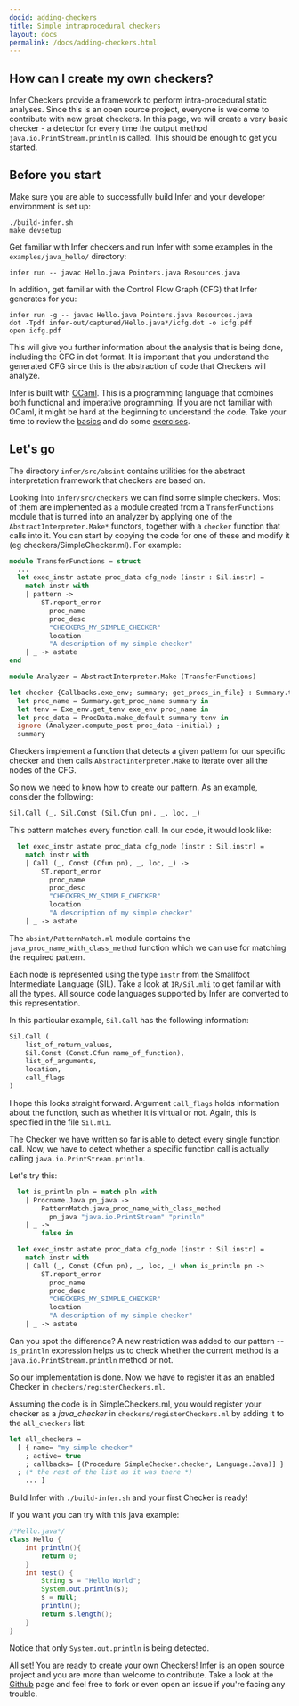 ```yaml
---
docid: adding-checkers
title: Simple intraprocedural checkers
layout: docs
permalink: /docs/adding-checkers.html
---
```


## How can I create my own checkers?

Infer Checkers provide a framework to perform intra-procedural static analyses.
Since this is an open source project, everyone is welcome to contribute with new great checkers.
In this page, we will create a very basic checker - a detector for every time the output method `java.io.PrintStream.println` is called.
This should be enough to get you started.

## Before you start

Make sure you are able to successfully build Infer and your developer environment is set up:

```
./build-infer.sh
make devsetup
```

Get familiar with Infer checkers and run Infer with some examples in the `examples/java_hello/` directory:

```
infer run -- javac Hello.java Pointers.java Resources.java
```

In addition, get familiar with the Control Flow Graph (CFG) that Infer generates for you:

```
infer run -g -- javac Hello.java Pointers.java Resources.java
dot -Tpdf infer-out/captured/Hello.java*/icfg.dot -o icfg.pdf
open icfg.pdf
```

This will give you further information about the analysis that is being done, including the CFG in dot format.
It is important that you understand the generated CFG since this is the abstraction of code that Checkers will analyze.

Infer is built with [OCaml](https://ocaml.org).
This is a programming language that combines both functional and imperative programming.
If you are not familiar with OCaml, it might be hard at the beginning to understand the code.
Take your time to review the [basics](https://ocaml.org/learn/tutorials/basics.html) and do some [exercises](https://ocaml.org/learn/tutorials/99problems.html).

## Let's go

The directory `infer/src/absint` contains utilities for the abstract interpretation framework that checkers are based on.

Looking into `infer/src/checkers` we can find some simple checkers. Most of them are implemented as a module created from a `TransferFunctions` module that is turned into an analyzer by applying one of the `AbstractInterpreter.Make*` functors, together with a `checker` function that calls into it. You can start by copying the code for one of these and modify it (eg checkers/SimpleChecker.ml). For example:

```ocaml
module TransferFunctions = struct
  ...
  let exec_instr astate proc_data cfg_node (instr : Sil.instr) =
    match instr with
    | pattern ->
        ST.report_error
          proc_name
          proc_desc
          "CHECKERS_MY_SIMPLE_CHECKER"
          location
          "A description of my simple checker"
    | _ -> astate
end

module Analyzer = AbstractInterpreter.Make (TransferFunctions)

let checker {Callbacks.exe_env; summary; get_procs_in_file} : Summary.t =
  let proc_name = Summary.get_proc_name summary in
  let tenv = Exe_env.get_tenv exe_env proc_name in
  let proc_data = ProcData.make_default summary tenv in
  ignore (Analyzer.compute_post proc_data ~initial) ;
  summary
```

Checkers implement a function that detects a given pattern for our specific checker and then calls `AbstractInterpreter.Make` to iterate over all the nodes of the CFG.

So now we need to know how to create our pattern.
As an example, consider the following:

```ocaml
Sil.Call (_, Sil.Const (Sil.Cfun pn), _, loc, _)
```

This pattern matches every function call. In our code, it would look like:

```ocaml
  let exec_instr astate proc_data cfg_node (instr : Sil.instr) =
    match instr with
    | Call (_, Const (Cfun pn), _, loc, _) ->
        ST.report_error
          proc_name
          proc_desc
          "CHECKERS_MY_SIMPLE_CHECKER"
          location
          "A description of my simple checker"
    | _ -> astate
```

The `absint/PatternMatch.ml` module contains the `java_proc_name_with_class_method` function which we can use for matching the required pattern.

Each node is represented using the type `instr` from the Smallfoot Intermediate Language (SIL). Take a look at `IR/Sil.mli` to get familiar with all the types. All source code languages supported by Infer are converted to this representation.

In this particular example, `Sil.Call` has the following information:

```ocaml
Sil.Call (
	list_of_return_values,
	Sil.Const (Const.Cfun name_of_function),
	list_of_arguments,
	location,
	call_flags
)
```

I hope this looks straight forward. Argument `call_flags` holds information about the function, such as whether it is virtual or not. Again, this is specified in the file `Sil.mli`.

The Checker we have written so far is able to detect every single function call. Now, we have to detect whether a specific function call is actually calling `java.io.PrintStream.println`.

Let's try this:

```ocaml
  let is_println pln = match pln with
    | Procname.Java pn_java ->
        PatternMatch.java_proc_name_with_class_method
          pn_java "java.io.PrintStream" "println"
    | _ ->
        false in

  let exec_instr astate proc_data cfg_node (instr : Sil.instr) =
    match instr with
    | Call (_, Const (Cfun pn), _, loc, _) when is_println pn ->
        ST.report_error
          proc_name
          proc_desc
          "CHECKERS_MY_SIMPLE_CHECKER"
          location
          "A description of my simple checker"
    | _ -> astate

```

Can you spot the difference? A new restriction was added to our pattern -- `is_println` expression helps us to check whether the current method is a `java.io.PrintStream.println` method or not.

So our implementation is done.
Now we have to register it as an enabled Checker in `checkers/registerCheckers.ml`.

Assuming the code is in SimpleCheckers.ml, you would register your checker as a _java_checker_ in `checkers/registerCheckers.ml` by adding it to the `all_checkers` list:

```ocaml
let all_checkers =
  [ { name= "my simple checker"
    ; active= true
    ; callbacks= [(Procedure SimpleChecker.checker, Language.Java)] }
  ; (* the rest of the list as it was there *)
    ... ]
```

Build Infer with `./build-infer.sh` and your first Checker is ready!

If you want you can try with this java example:

```java
/*Hello.java*/
class Hello {
	int println(){
		return 0;
	}
	int test() {
		String s = "Hello World";
		System.out.println(s);
		s = null;
		println();
		return s.length();
	}
}
```

Notice that only `System.out.println` is being detected.

All set! You are ready to create your own Checkers!
Infer is an open source project and you are more than welcome to contribute. Take a look at the [Github](https://github.com/facebook/infer/) page and feel free to fork or even open an issue if you're facing any trouble.
